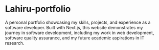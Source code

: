 # Lahiru-portfolio
A personal portfolio showcasing my skills, projects, and experience as a software developer. Built with Next.js, this website demonstrates my journey in software development, including my work in web development, software quality assurance, and my future academic aspirations in IT research.
